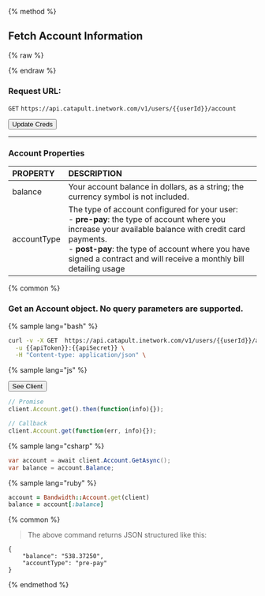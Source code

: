 {% method %}
## Fetch Account Information

{% raw %}

<script>
var bwPageStatus = {}

bwPageStatus.credsShown = false;

function myFunction() {
  'use strict';
  var newApiToken = null;
  var newApiSecret = null;
  var newUserId = null;
  var tn = null;
  var oldUserId = "{{userId}}";
  var oldApiToken = "{{apiToken}}";
  var oldApiSecret = "{{apiSecret}}";
  var oldUserIdMatch = new RegExp(oldUserId, 'g');
  var oldApiTokenMatch = new RegExp(oldApiToken, 'g');
  var oldApiSecretMatch = new RegExp(oldApiSecret, 'g');

  if (typeof(Storage) !== "undefined") {

    newApiToken = localStorage.getItem("apiToken");
    newApiSecret = localStorage.getItem("apiSecret");
    newUserId = localStorage.getItem("userId");
    tn = localStorage.getItem("tn");
  } else {
      Console.log("No localStorage Support");
  }

  var targetedElements = 'code:not(.get, .post, .delete, .put)';

  var replaceCreds = function (elem) {
    $(elem).each(function () {
        var self = this;
        if ($(self).children().length > 0) {
            replaceCreds($(self).children());
        }
        else {
            if (newUserId !== null){
              $(self).text($(self).text().replace(oldUserIdMatch, newUserId));
            }
            if (newApiToken !== null){
              $(self).text($(self).text().replace(oldApiTokenMatch, newApiToken));
            }
            if (newApiSecret !== null) {
              $(self).text($(self).text().replace(oldApiSecretMatch, newApiSecret));
            }
        }
    });
  }

  replaceCreds(targetedElements);
  bwPageStatus.credsShown = true;
};


function addJSClient() {
  var client = "<span class=\"hljs-comment\">// install sdk: npm install node-bandwidth</span>\n"+
  "\n"+
  "<span class=\"hljs-keyword\">var</span> Bandwidth = <span class=\"hljs-built_in\">require</span>(<span class=\"hljs-string\">\"node-bandwidth\"</span>);\n"+
  "<span class=\"hljs-keyword\">var</span> client = <span class=\"hljs-keyword\">new</span> Bandwidth({\n"+
  "    userId    : <span class=\"hljs-string\">\"{{userId}}\"</span>\n"+
  "    apiToken  : <span class=\"hljs-string\">\"{{apiSecret}}\"</span>,\n"+
  "    apiSecret : <span class=\"hljs-string\">\"{{apiToken}}\"</span>\n"+
  "});\n";

  var jsBlock = "code.lang-javascript";

  $(jsBlock).prepend(client);
  $("#jsClient").hide();

  if (bwPageStatus.credsShown) {
    myFunction();
  }
};

</script>

{% endraw %}

### Request URL:

<code class="get">GET</code> `https://api.catapult.inetwork.com/v1/users/{{userId}}/account`

<button onclick="myFunction()">Update Creds</button>

---

### Account Properties
| PROPERTY    | DESCRIPTION                                                                                                                                                                                                                                                                          |
|:------------|:-------------------------------------------------------------------------------------------------------------------------------------------------------------------------------------------------------------------------------------------------------------------------------------|
| balance     | Your account balance in dollars, as a string; the currency symbol is not included.                                                                                                                                                                                                   |
| accountType | The type of account configured for your user:<br>  - **pre-pay**: the type of account where you increase your available balance with credit card payments. <br> - **post-pay**: the type of account where you have signed a contract and will receive a monthly bill detailing usage |



{% common %}
### Get an Account object. No query parameters are supported.

{% sample lang="bash" %}

```bash
curl -v -X GET  https://api.catapult.inetwork.com/v1/users/{{userId}}/account \
  -u {{apiToken}}:{{apiSecret}} \
  -H "Content-type: application/json" \
```
{% sample lang="js" %}

<button onclick="addJSClient()" id="jsClient">See Client</button>

```javascript
// Promise
client.Account.get().then(function(info){});

// Callback
client.Account.get(function(err, info){});
```

{% sample lang="csharp" %}

```csharp
var account = await client.Account.GetAsync();
var balance = account.Balance;
```

{% sample lang="ruby" %}

```ruby
account = Bandwidth::Account.get(client)
balance = account[:balance]
```
{% common %}

>The above command returns JSON structured like this:

```
{
	"balance": "538.37250",
	"accountType": "pre-pay"
}
```

{% endmethod %}
